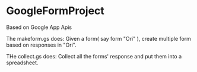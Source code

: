 # GoogleFormProject

Based on Google App Apis

The makeform.gs does:
Given a form( say form "Ori" ), create multiple form based on responses in "Ori". 

THe collect.gs does:
Collect all the forms' response and put them into a spreadsheet.
